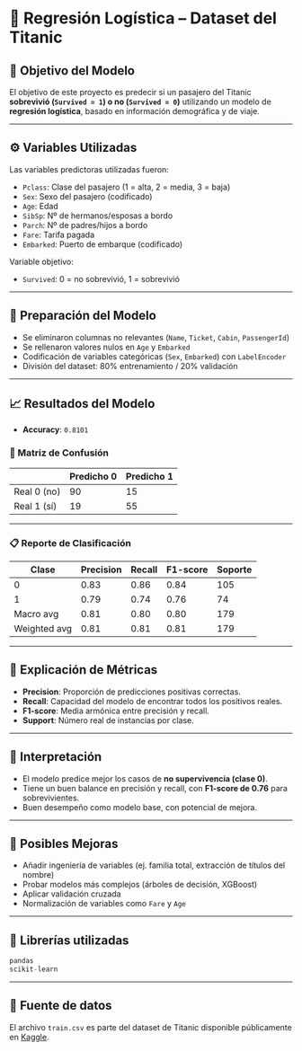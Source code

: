 
# 🚢 Regresión Logística – Dataset del Titanic

## 🎯 Objetivo del Modelo

El objetivo de este proyecto es predecir si un pasajero del Titanic **sobrevivió (`Survived = 1`) o no (`Survived = 0`)** utilizando un modelo de **regresión logística**, basado en información demográfica y de viaje.

---

## ⚙️ Variables Utilizadas

Las variables predictoras utilizadas fueron:

- `Pclass`: Clase del pasajero (1 = alta, 2 = media, 3 = baja)
- `Sex`: Sexo del pasajero (codificado)
- `Age`: Edad
- `SibSp`: Nº de hermanos/esposas a bordo
- `Parch`: Nº de padres/hijos a bordo
- `Fare`: Tarifa pagada
- `Embarked`: Puerto de embarque (codificado)

Variable objetivo:
- `Survived`: 0 = no sobrevivió, 1 = sobrevivió

---

## 🔧 Preparación del Modelo

- Se eliminaron columnas no relevantes (`Name`, `Ticket`, `Cabin`, `PassengerId`)
- Se rellenaron valores nulos en `Age` y `Embarked`
- Codificación de variables categóricas (`Sex`, `Embarked`) con `LabelEncoder`
- División del dataset: 80% entrenamiento / 20% validación

---

## 📈 Resultados del Modelo

- **Accuracy**: `0.8101`

### 🧮 Matriz de Confusión

|               | Predicho 0 | Predicho 1 |
|---------------|------------|------------|
| Real 0 (no)   | 90         | 15         |
| Real 1 (sí)   | 19         | 55         |

---

### 📋 Reporte de Clasificación

| Clase | Precision | Recall | F1-score | Soporte |
|-------|-----------|--------|----------|---------|
| 0     | 0.83      | 0.86   | 0.84     | 105     |
| 1     | 0.79      | 0.74   | 0.76     | 74      |
| Macro avg | 0.81  | 0.80   | 0.80     | 179     |
| Weighted avg | 0.81 | 0.81 | 0.81     | 179     |

---

## 📌 Explicación de Métricas

- **Precision**: Proporción de predicciones positivas correctas.
- **Recall**: Capacidad del modelo de encontrar todos los positivos reales.
- **F1-score**: Media armónica entre precisión y recall.
- **Support**: Número real de instancias por clase.

---

## 🧠 Interpretación

- El modelo predice mejor los casos de **no supervivencia (clase 0)**.
- Tiene un buen balance en precisión y recall, con **F1-score de 0.76** para sobrevivientes.
- Buen desempeño como modelo base, con potencial de mejora.

---

## 🚀 Posibles Mejoras

- Añadir ingeniería de variables (ej. familia total, extracción de títulos del nombre)
- Probar modelos más complejos (árboles de decisión, XGBoost)
- Aplicar validación cruzada
- Normalización de variables como `Fare` y `Age`

---

## 🧾 Librerías utilizadas

```python
pandas
scikit-learn
```

---

## 📁 Fuente de datos

El archivo `train.csv` es parte del dataset de Titanic disponible públicamente en [Kaggle](https://www.kaggle.com/competitions/titanic).
